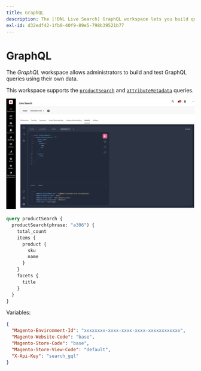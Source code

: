 ```yaml
---
title: GraphQL
description: The [!DNL Live Search] GraphQL workspace lets you build queries with your live data.
exl-id: d32edf42-1fb0-40f9-89e5-798b39521b77
---
```

# GraphQL

The *GraphQL* workspace allows administrators to build and test GraphQL queries using their own data.

This workspace supports the [`productSearch`](https://developer.adobe.com/commerce/webapi/graphql/schema/live-search/queries/product-search/) and [`attributeMetadata`](https://developer.adobe.com/commerce/webapi/graphql/schema/live-search/queries/attribute-metadata/) queries.

![GraphQL workspace](assets/graphql.png)

```graphql
query productSearch {
  productSearch(phrase: "a306") {
    total_count
    items {
      product {
        sku
        name
      }
    }
    facets {
      title
    }
  }
}
```

Variables:

```json
{
  "Magento-Environment-Id": "xxxxxxxx-xxxx-xxxx-xxxx-xxxxxxxxxxxx",
  "Magento-Website-Code": "base",
  "Magento-Store-Code": "base",
  "Magento-Store-View-Code": "default",
  "X-Api-Key": "search_gql"
}
```
